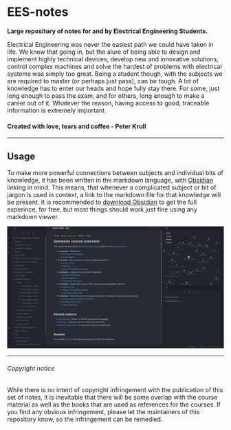 # EES-notes

**Large repository of notes for and by Electrical Engineering Students.**

Electrical Engineering was never the easiest path we could have taken in life. We knew that going in, but the alure of being able to design and implement highly technical devices, develop new and innovative solutions, control complex machines and solve the hardest of problems with electrical systems was simply too great. Being a student though, with the subjects we are required to master (or perhaps just pass), can be tough. A lot of knowledge has to enter our heads and hope fully stay there. For some, just long enough to pass the exam, and for others, long enough to make a career out of it. Whatever the reason, having access to good, traceable information is extremely important. 

#### Created with love, tears and coffee - Peter Krull

---

## Usage

To make more powerful connections between subjects and individual bits of knowledge, it has been written in the markdown language, with [Obsidian](0X%20Tools/Obsidian.md) linking in mind. This means, that whenever a complicated subject or bit of jargon is used in context, a link to the markdown file for that knowledge will be present. It is recommended to [download Obsidian](https://obsidian.md/download) to get the full experince, for free, but most things should work just fine using any markdown viewer.

![Viewing the repository using Obsidian](XX_Images/obsidian.png)

---

###### Copyright notice

While there is no intent of copyright infringement with the publication of this set of notes, it is inevitable that there will be some overlap with the course material as well as the books that are used as references for the courses. If you find any obvious infringement, please let the maintainers of this repository know, so the infringement can be remedied.

